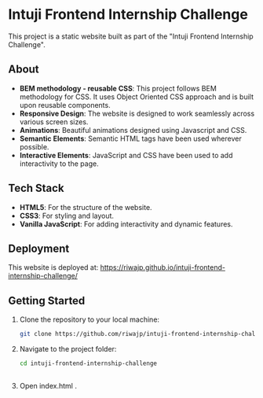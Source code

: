 # Intuji Frontend Internship Challenge

This project is a static website built as part of the "Intuji Frontend Internship Challenge".


## About

- **BEM methodology - reusable CSS**: This project follows BEM methodology for CSS. It uses Object Oriented CSS approach and is built upon reusable components.
- **Responsive Design**: The website is designed to work seamlessly across various screen sizes.
- **Animations**: Beautiful animations designed using Javascript and CSS.
- **Semantic Elements**: Semantic HTML tags have been used wherever possible.
- **Interactive Elements**: JavaScript and CSS have been used to add interactivity to the page.


## Tech Stack

- **HTML5**: For the structure of the website.
- **CSS3**: For styling and layout.
- **Vanilla JavaScript**: For adding interactivity and dynamic features.

## Deployment
This website is deployed at: https://riwajp.github.io/intuji-frontend-internship-challenge/

## Getting Started

1. Clone the repository to your local machine:

   ```bash
   git clone https://github.com/riwajp/intuji-frontend-internship-challenge.git
   
2. Navigate to the project folder:
   ```bash
   cd intuji-frontend-internship-challenge
 
3. Open index.html . 
